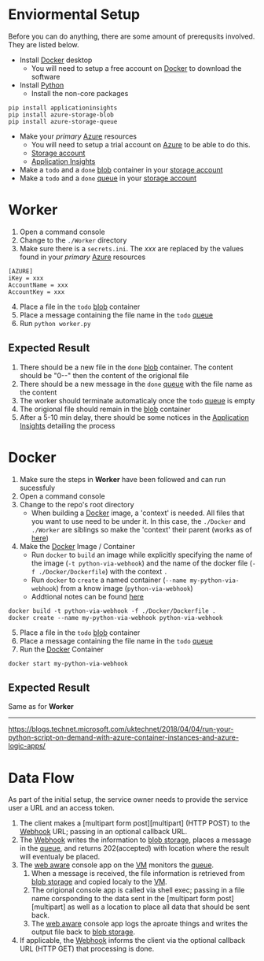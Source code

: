 # Enviormental Setup

Before you can do anything, there are some amount of prerequsits involved.
They are listed below.

* Install [Docker][docker] desktop
    * You will need to setup a free account on [Docker][docker] to download the software
* Install [Python][python]
    * Install the non-core packages
```{cmd}
pip install applicationinsights
pip install azure-storage-blob
pip install azure-storage-queue
```
* Make your _primary_ [Azure][azure] resources
    * You will need to setup a trial account on [Azure][azure] to be able to do this. 
    * [Storage account][storage]
	* [Application Insights][appinsights]
* Make a `todo` and a `done` [blob][blob] container in your [storage account][storage]
* Make a `todo` and a `done` [queue][queue] in your [storage account][storage]
	
# Worker

1. Open a command console
2. Change to the `./Worker` directory
3. Make sure there is a `secrets.ini`.
   The _xxx_ are replaced by the values found in your _primary_ [Azure][azure] resources
```{txt}
[AZURE]
iKey = xxx
AccountName = xxx
AccountKey = xxx
```
4. Place a file in the `todo` [blob][blob] container
5. Place a message containing the file name in the `todo` [queue][queue]
6. Run `python worker.py`

## Expected Result

1. There should be a new file in the `done` [blob][blob] container.
   The content should be "0--" then the content of the origional file
2. There should be a new message in the `done` [queue][queue] with the file name as the content
3. The worker should terminate automaticaly once the `todo` [queue][queue] is empty
4. The origional file should remain in the [blob][blob] container
5. After a 5-10 min delay, there should be some notices in the [Application Insights][appinsights] detailing the process

# Docker

1. Make sure the steps in **Worker** have been followed and can run sucessfuly
2. Open a command console
3. Change to the repo's root directory
    * When building a [Docker][docker] image, a 'context' is needed.
	  All files that you want to use need to be under it.
	  In this case, the `./Docker` and `./Worker` are siblings so make the 'context' their parent
	  (works as of [here](https://github.com/docker/cli/pull/886))
4. Make the [Docker][docker] Image / Container
    * Run `docker` to
	  `build` an image
	  while explicitly specifying the name of the image (`-t python-via-webhook`)
	  and the name of the docker file (`-f ./Docker/Dockerfile`)
	  with the context `.`
	* Run `docker` to
	  `create` a
	  named container (`--name my-python-via-webhook`)
	  from a know image (`python-via-webhook`)
	* Addtional notes can be found [here](./DockerNotes.md)
```{shell}
docker build -t python-via-webhook -f ./Docker/Dockerfile .
docker create --name my-python-via-webhook python-via-webhook
```
5. Place a file in the `todo` [blob][blob] container
6. Place a message containing the file name in the `todo` [queue][queue]
7. Run the [Docker][docker] Container
```{shell}
docker start my-python-via-webhook
```

## Expected Result

Same as for **Worker**


-----------
https://blogs.technet.microsoft.com/uktechnet/2018/04/04/run-your-python-script-on-demand-with-azure-container-instances-and-azure-logic-apps/


# Data Flow

As part of the initial setup, the service owner needs to provide the service user a URL and an access token.

1. The client makes a [multipart form post][multipart] (HTTP POST) to the [Webhook][webhook] URL; passing in an optional callback URL.
2. The [Webhook][webhook] writes the information to [blob storage][blob], places a message in the [queue][queue], and returns 202(accepted) with location where the result will eventualy be placed.
3. The [web aware][webaware] console app on the [VM][vm] monitors the [queue][queue].
    1. When a message is received, the file information is retrieved from [blob storage][blob] and copied localy to the [VM][vm].
	2. The origional console app is called via shell exec; passing in a file name corsponding to the data sent in the [multipart form post][multipart] as well as a location to place all data that should be sent back.
	3. The [web aware][webaware] console app logs the aproate things and writes the output file back to [blob storage][blob].
4. If applicable, the [Webhook][webhook] informs the client via the optional callback URL (HTTP GET) that processing is done.

[appinsights]: https://docs.microsoft.com/en-us/azure/application-insights/app-insights-overview
[azure]: https://azure.microsoft.com
[docker]: https://docs.docker.com/get-started/
[python]: https://docs.python.org/3/
[blob]: https://azure.microsoft.com/en-us/services/storage/blobs
[queue]: https://azure.microsoft.com/en-us/services/storage/queues/
[storage]: https://docs.microsoft.com/en-us/azure/storage/
[vm]: https://docs.microsoft.com/en-us/azure/virtual-machines/windows
[webaware]: https://en.oxforddictionaries.com/definition/web_aware
[webhook]: https://en.wikipedia.org/wiki/Webhook